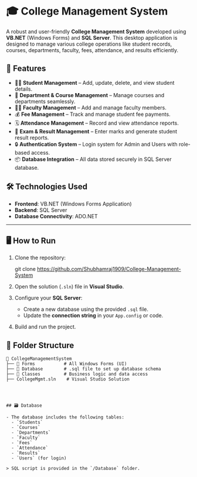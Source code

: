 # 🎓 College Management System

A robust and user-friendly **College Management System** developed using **VB.NET** (Windows Forms) and **SQL Server**. This desktop application is designed to manage various college operations like student records, courses, departments, faculty, fees, attendance, and results efficiently.



## 📌 Features

- 🧑‍🎓 **Student Management** – Add, update, delete, and view student details.
- 🏫 **Department & Course Management** – Manage courses and departments seamlessly.
- 👨‍🏫 **Faculty Management** – Add and manage faculty members.
- 💰 **Fee Management** – Track and manage student fee payments.
- 🗓️ **Attendance Management** – Record and view attendance reports.
- 📝 **Exam & Result Management** – Enter marks and generate student result reports.
- 🔒 **Authentication System** – Login system for Admin and Users with role-based access.
- 📦 **Database Integration** – All data stored securely in SQL Server database.



## 🛠️ Technologies Used

- **Frontend**: VB.NET (Windows Forms Application)
- **Backend**: SQL Server
- **Database Connectivity**: ADO.NET

---

## 🖥️ How to Run

1. Clone the repository:

   
   git clone https://github.com/Shubhamraj1909/College-Management-System
   

2. Open the solution (`.sln`) file in **Visual Studio**.

3. Configure your **SQL Server**:
   - Create a new database using the provided `.sql` file.
   - Update the **connection string** in your `App.config` or code.

4. Build and run the project.



## 🧩 Folder Structure

```
📁 CollegeManagementSystem
├── 📂 Forms           # All Windows Forms (UI)
├── 📂 Database        # .sql file to set up database schema
├── 📂 Classes         # Business logic and data access
├── CollegeMgmt.sln    # Visual Studio Solution




## 🗃️ Database

- The database includes the following tables:
  - `Students`
  - `Courses`
  - `Departments`
  - `Faculty`
  - `Fees`
  - `Attendance`
  - `Results`
  - `Users` (for login)

> SQL script is provided in the `/Database` folder.






